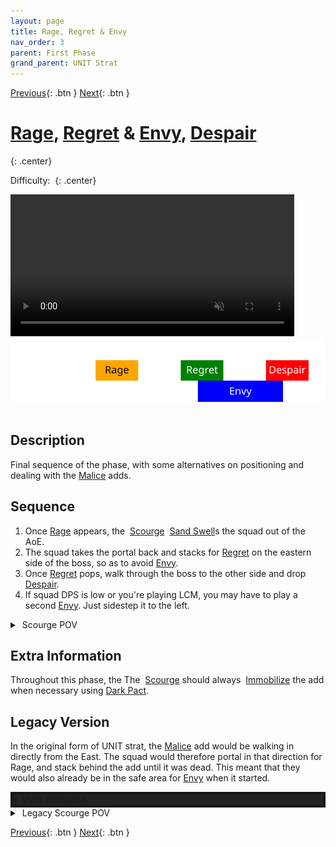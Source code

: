 ```yaml
---
layout: page
title: Rage, Regret & Envy
nav_order: 3
parent: First Phase
grand_parent: UNIT Strat
---
```


[Previous](seq2.html){: .btn } [Next](../split1.html){: .btn }

# [Rage], [Regret] & [Envy], [Despair] 
{: .center}

Difficulty: <img class="inline star_full"><img class="inline star_full"><img class="inline star_empty"><img class="inline star_empty"><img class="inline star_empty">
{: .center}

<video class="center" width="90%" controls muted>
  <source src="../../videos/phase1/seq3.mp4" type="video/mp4">
</video>

<img class="divider">

<img class="seq-img" src="../../timelines/images/phase1/seq3.svg">

<img class="divider">

## Description
Final sequence of the phase, with some alternatives on positioning and dealing with the [Malice] adds.

## Sequence
1. Once [Rage] appears, the <img class="inline scourge"> [Scourge] <img class="inline sand-swell"> [Sand Swell]s the squad out of the AoE.
2. The squad takes the portal back and stacks for [Regret] on the eastern side of the boss, so as to avoid [Envy].
3. Once [Regret] pops, walk through the boss to the other side and drop [Despair].
4. If squad DPS is low or you're playing LCM, you may have to play a second [Envy]. Just sidestep it to the left.
<details>
  <summary><img class="inline scourge"> Scourge POV</summary>
  <iframe class="youtube-video" src="https://www.youtube.com/embed/6D6xMNLI84I?si=VCh6w5hiCAFD_cwh&start=69&end=86&mute=1 " frameborder="0" allow="accelerometer; clipboard-write; encrypted-media; gyroscope; picture-in-picture; web-share" referrerpolicy="strict-origin-when-cross-origin" allowfullscreen></iframe>
</details>

## Extra Information
Throughout this phase, the The <img class="inline scourge"> [Scourge] should always <img class="inline immobile"> [Immobilize](https://wiki.guildwars2.com/wiki/Immobile) the add when necessary using <img class="inline necro_three_dagger">[Dark Pact](https://wiki.guildwars2.com/wiki/Dark_Pact). 

## Legacy Version
In the original form of UNIT strat, the [Malice] add would be walking in directly from the East. The squad would therefore portal in that direction for Rage, and stack behind the add until it was dead. This meant that they would also already be in the safe area for [Envy] when it started.

<details style="background-color: rgb(33, 35, 37);border: 4px solid #171717;">
  <summary>View Animation</summary>
  <video class="center" width="90%" controls muted>
    <source src="../../videos/phase1/seq3_alt2.mp4" type="video/mp4">
  </video>
</details>

<details>
  <summary><img class="inline scourge"> Legacy Scourge POV</summary>
  <iframe class="youtube-video" src="https://www.youtube.com/embed/PxAi-bWHTsg?si=96CSuM_yvkiQjOEv&start=66&end=105&mute=1 " frameborder="0" allow="accelerometer; clipboard-write; encrypted-media; gyroscope; picture-in-picture; web-share" referrerpolicy="strict-origin-when-cross-origin" allowfullscreen></iframe>
</details>



[Previous](seq2.html){: .btn } [Next](../split1.html){: .btn }

[Rage]: ../../mechanics/aspects/rage.html
[Regret]: ../../mechanics/aspects/regret.html
[Malice]: ../../mechanics/aspects/malice.html
[Despair]: ../../mechanics/aspects/despair.html
[Envy]: ../../mechanics/aspects/envy.html
[Chronomancer]: https://wiki.guildwars2.com/wiki/Chronomancer
[Portal Entre]: https://wiki.guildwars2.com/wiki/Portal_Entre
[Blink]: https://wiki.guildwars2.com/wiki/Blink
[Scourge]: https://wiki.guildwars2.com/wiki/Scourge
[Sand Swell]: https://wiki.guildwars2.com/wiki/Sand_Swell